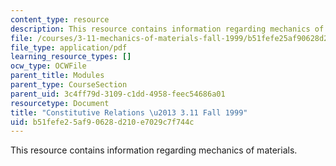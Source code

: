 ```yaml
---
content_type: resource
description: This resource contains information regarding mechanics of materials.
file: /courses/3-11-mechanics-of-materials-fall-1999/b51fefe25af90628d210e7029c7f744c_MIT3_11F99_const.pdf
file_type: application/pdf
learning_resource_types: []
ocw_type: OCWFile
parent_title: Modules
parent_type: CourseSection
parent_uid: 3c4ff79d-3109-c1dd-4958-feec54686a01
resourcetype: Document
title: "Constitutive Relations \u2013 3.11 Fall 1999"
uid: b51fefe2-5af9-0628-d210-e7029c7f744c
---
```

This resource contains information regarding mechanics of materials.

